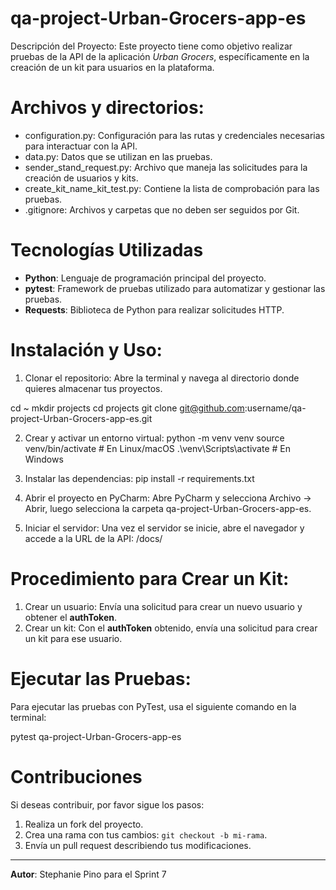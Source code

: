 # qa-project-Urban-Grocers-app-es

Descripción del Proyecto:
Este proyecto tiene como objetivo realizar pruebas de la API de la aplicación *Urban Grocers*, específicamente en la creación de un kit para usuarios en la plataforma. 

# Archivos y directorios:
- configuration.py: Configuración para las rutas y credenciales necesarias para interactuar con la API.
- data.py: Datos que se utilizan en las pruebas.
- sender_stand_request.py: Archivo que maneja las solicitudes para la creación de usuarios y kits.
- create_kit_name_kit_test.py: Contiene la lista de comprobación para las pruebas.
- .gitignore: Archivos y carpetas que no deben ser seguidos por Git.

# Tecnologías Utilizadas

- **Python**: Lenguaje de programación principal del proyecto.
- **pytest**: Framework de pruebas utilizado para automatizar y gestionar las pruebas.
- **Requests**: Biblioteca de Python para realizar solicitudes HTTP.

# Instalación y Uso:

1. Clonar el repositorio:
Abre la terminal y navega al directorio donde quieres almacenar tus proyectos.

cd ~
mkdir projects
cd projects
git clone git@github.com:username/qa-project-Urban-Grocers-app-es.git

2. Crear y activar un entorno virtual:
python -m venv venv
source venv/bin/activate   # En Linux/macOS
.\venv\Scripts\activate    # En Windows

3. Instalar las dependencias:
pip install -r requirements.txt

4. Abrir el proyecto en PyCharm:
Abre PyCharm y selecciona Archivo → Abrir, luego selecciona la carpeta qa-project-Urban-Grocers-app-es.

5. Iniciar el servidor:
Una vez el servidor se inicie, abre el navegador y accede a la URL de la API: <url-del-servidor>/docs/

# Procedimiento para Crear un Kit:

1. Crear un usuario: Envía una solicitud para crear un nuevo usuario y obtener el **authToken**.
2. Crear un kit: Con el **authToken** obtenido, envía una solicitud para crear un kit para ese usuario. 

# Ejecutar las Pruebas:

Para ejecutar las pruebas con PyTest, usa el siguiente comando en la terminal:

pytest qa-project-Urban-Grocers-app-es

# Contribuciones

Si deseas contribuir, por favor sigue los pasos:

1. Realiza un fork del proyecto.
2. Crea una rama con tus cambios: `git checkout -b mi-rama`.
3. Envía un pull request describiendo tus modificaciones.

---

**Autor**: Stephanie Pino para el Sprint 7
